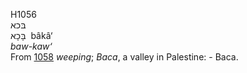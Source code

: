 <body>
  <p>H1056<br>  בּכא  <br> בָּכָא  ‎  bâkâ‘  <br><i>baw-kaw‘ </i><br>From <a href="h1058.htm">1058</a>  <i>weeping</i>; <i>Baca</i>, a valley in Palestine: - Baca.<br></p>
 </body>